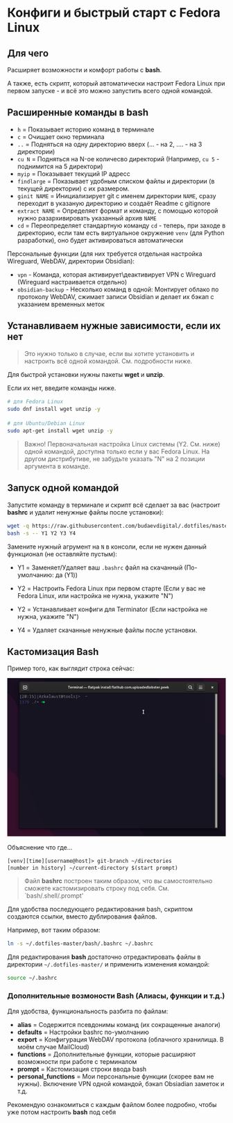 # Конфиги и быстрый старт с Fedora Linux

## Для чего

Расширяет возможности и комфорт работы с **bash**.

А также, есть скрипт, который автоматически настроит Fedora Linux при первом запуске - и всё это можно запустить всего одной командой. 

## Расширенные команды в bash

- `h` = Показывает историю команд в терминале
- `с` = Очищает окно терминала
- `..` = Подняться на одну директорию вверх (... - на 2, .... - на 3 директории)
- `cu N` = Подняться на N-ое количесво директорий (Например, `cu 5` - поднимится на 5 директори)
- `myip` = Показывает текущий IP адресс
- `findlarge` = Показывает удобным списком файлы и директории (в текущей директории) с их размером. 
- `ginit NAME` = Инициализирует git с именем директории `NAME`, сразу переходит в указаную директорию и создаёт Readme с gitignore
- `extract NAME` = Определяет формат и команду, с помощью которой нужно разархивировать указанный архив `NAME`
- `cd` = Переопределяет стандартную команду `cd` - теперь, при заходе в директорию, если там есть виртуальное окружение `venv` (для Python разработки), оно будет активироваться автоматически

Персональные функции (для них требуется отдельная настройка Wireguard, WebDAV, директории Obsidian):
- `vpn` - Команда, которая активирует\деактивирует VPN с Wireguard (Wireguard настраивается отдельно)
- `obsidian-backup` - Несколько команд в одной: Монтирует облако по протоколу WebDAV, сжимает записи Obsidian и делает их бэкап с указанием временных меток

##  Устанавливаем нужные зависимости, если их нет

> Это нужно только в случае, если вы хотите установить и настроить всё одной командой. См. подробности ниже.

Для быстрой установки нужны пакеты **wget** и **unzip**. 

Если их нет, введите команды ниже.

```bash
# для Fedora Linux
sudo dnf install wget unzip -y

# для Ubuntu/Debian Linux
sudo apt-get install wget unzip -y
```
> Важно! Первоначальная настройка Linux системы (Y2. См. ниже) одной командой, доступна только если у вас Fedora Linux. На другом дистрибутиве, не забудьте указать "N" на 2 позиции аргумента в команде.


## Запуск одной командой

Запустите команду в терминале и скрипт всё сделает за вас (настроит **bashrc** и удалит ненужные файлы после установки):

```bash
wget -q https://raw.githubusercontent.com/budaevdigital/.dotfiles/master/install-linux.sh -O - | \
bash -s -- Y1 Y2 Y3 Y4

```

Замените нужный агрумент на `N` в консоли, если не нужен данный функционал (не оставляйте пустым):

- Y1 = Заменяет/Удаляет ваш `.bashrс` файл на скачанный (По-умолчанию: да (Y1))

- Y2 = Настроить Fedora Linux при первом старте (Если у вас не Fedora Linux, или настройка не нужна, укажите "N")

- Y2 = Устанавливает конфиги для Terminator (Если настройка не нужна, укажите "N")

- Y4 = Удаляет скачанные ненужные файлы после установки.


## Кастомизация Bash

Пример того, как выглядит строка сейчас:

![Bash Promt](_assets/screencast.gif)

Объяснение что где...
```text
[venv][time][username@host]> git-branch ~/directories
[number in history] ~/current-directory $(start prompt)
```

> Файл **bashrc** построен таким образом, что вы самостоятельно сможете кастомизировать строку под себя. См. `bash/.shell/.prompt'

Для удобства последующего редактирования bash, скриптом создаются ссылки, вместо дублирования файлов. 

Например, вот таким образом:
```bash
ln -s ~/.dotfiles-master/bash/.bashrc ~/.bashrc
```

Для редактирования **bash** достаточно отредактировать файлы в директории `~/.dotfiles-master/` и применить изменения командой:

```bash
source ~/.bashrc
```

### Дополнительные возмоности Bash (Алиасы, функции и т.д.)

Для удобства, функциональность разбита по файлам:
- **alias** = Содержится псевдонимы команд (их сокращенные аналоги)
- **defaults** = Настройки bashrc по-умолчанию
- **export** = Конфигурация WebDAV протокола (облачного хранилища. В моём случае MailCloud)
- **functions** = Дополнительные функции, которые расширяют возможности при работе с терминалом
- **prompt** = Кастомизация строки ввода bash
- **personal_functions** = Мои персональные функции (скорее вам не нужны). Включение VPN одной командой, бэкап Obsiadian заметок и т.д.

Рекомендую ознакомиться с каждым файлом более подробно, чтобы уже потом настроить **bash** под себя
